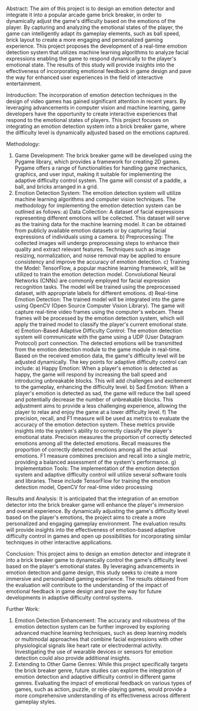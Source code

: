 Abstract:
The aim of this project is to design an emotion detector and integrate it into a popular arcade game brick breaker, in order to dynamically adjust the game's difficulty based on the emotions of the player. By capturing and analyzing the emotional states of the player, the game can intelligently adapt its gameplay elements, such as ball speed, brick layout to create a more engaging and personalized gaming experience. This project proposes the development of a real-time emotion detection system that utilizes machine learning algorithms to analyze facial expressions enabling the game to respond dynamically to the player's emotional state. The results of this study will provide insights into the effectiveness of incorporating emotional feedback in game design and pave the way for enhanced user experiences in the field of interactive entertainment.

Introduction:
The incorporation of emotion detection techniques in the design of video games has gained significant attention in recent years. By leveraging advancements in computer vision and machine learning, game developers have the opportunity to create interactive experiences that respond to the emotional states of players. This project focuses on integrating an emotion detection system into a brick breaker game, where the difficulty level is dynamically adjusted based on the emotions captured. 

Methodology:
1.	Game Development: The brick breaker game will be developed using the Pygame library, which provides a framework for creating 2D games. Pygame offers a range of functionalities for handling game mechanics, graphics, and user input, making it suitable for implementing the adaptive difficulty control system. The game will consist of a paddle, a ball, and bricks arranged in a grid.
2.	Emotion Detection System: The emotion detection system will utilize machine learning algorithms and computer vision techniques. The methodology for implementing the emotion detection system can be outlined as follows:
a) Data Collection: A dataset of facial expressions representing different emotions will be collected. This dataset will serve as the training data for the machine learning model. It can be obtained from publicly available emotion datasets or by capturing facial expressions of individuals using a camera.
b) Preprocessing: The collected images will undergo preprocessing steps to enhance their quality and extract relevant features. Techniques such as image resizing, normalization, and noise removal may be applied to ensure consistency and improve the accuracy of emotion detection.
c) Training the Model: TensorFlow, a popular machine learning framework, will be utilized to train the emotion detection model. Convolutional Neural Networks (CNNs) are commonly employed for facial expression recognition tasks. The model will be trained using the preprocessed dataset, with appropriate labels for different emotions.
d) Real-time Emotion Detection: The trained model will be integrated into the game using OpenCV (Open Source Computer Vision Library). The game will capture real-time video frames using the computer's webcam. These frames will be processed by the emotion detection system, which will apply the trained model to classify the player's current emotional state.
e) Emotion-Based Adaptive Difficulty Control: The emotion detection system will communicate with the game using a UDP (User Datagram Protocol) port connection. The detected emotions will be transmitted from the emotion detection module to the game module in real-time. Based on the received emotion data, the game's difficulty level will be adjusted dynamically. The key points for adaptive difficulty control can include:
a) Happy Emotion: When a player's emotion is detected as happy, the game will respond by increasing the ball speed and introducing unbreakable blocks. This will add challenges and excitement to the gameplay, enhancing the difficulty level.
b) Sad Emotion: When a player's emotion is detected as sad, the game will reduce the ball speed and potentially decrease the number of unbreakable blocks. This adjustment aims to provide a less challenging experience, allowing the player to relax and enjoy the game at a lower difficulty level.
f) The precision, recall, and F1 measure will be used as metrics to evaluate the accuracy of the emotion detection system. These metrics provide insights into the system's ability to correctly classify the player's emotional state. Precision measures the proportion of correctly detected emotions among all the detected emotions. Recall measures the proportion of correctly detected emotions among all the actual emotions. F1 measure combines precision and recall into a single metric, providing a balanced assessment of the system's performance.
g) Implementation Tools: The implementation of the emotion detection system and adaptive difficulty control will utilize several software tools and libraries. These include TensorFlow for training the emotion detection model, OpenCV for real-time video processing

Results and Analysis:
It is anticipated that the integration of an emotion detector into the brick breaker game will enhance the player's immersion and overall experience. By dynamically adjusting the game's difficulty level based on the player's emotions, the project aims to create a more personalized and engaging gameplay environment. The evaluation results will provide insights into the effectiveness of emotion-based adaptive difficulty control in games and open up possibilities for incorporating similar techniques in other interactive applications.

Conclusion:
This project aims to design an emotion detector and integrate it into a brick breaker game to dynamically control the game's difficulty level based on the player's emotional states. By leveraging advancements in emotion detection and game design, this study seeks to create a more immersive and personalized gaming experience. The results obtained from the evaluation will contribute to the understanding of the impact of emotional feedback in game design and pave the way for future developments in adaptive difficulty control systems.






Further Work:
1.	Emotion Detection Enhancement: The accuracy and robustness of the emotion detection system can be further improved by exploring advanced machine learning techniques, such as deep learning models or multimodal approaches that combine facial expressions with other physiological signals like heart rate or electrodermal activity. Investigating the use of wearable devices or sensors for emotion detection could also provide additional insights.
2.	Extending to Other Game Genres: While this project specifically targets the brick breaker genre, future studies can explore the integration of emotion detection and adaptive difficulty control in different game genres. Evaluating the impact of emotional feedback on various types of games, such as action, puzzle, or role-playing games, would provide a more comprehensive understanding of its effectiveness across different gameplay styles.
